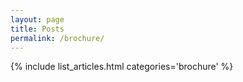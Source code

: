 ```yaml
---
layout: page
title: Posts
permalink: /brochure/
---
```

{% include list_articles.html categories='brochure' %}
